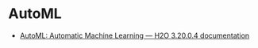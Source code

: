 # AutoML

* [AutoML: Automatic Machine Learning — H2O 3.20.0.4 documentation](http://docs.h2o.ai/h2o/latest-stable/h2o-docs/automl.html)

